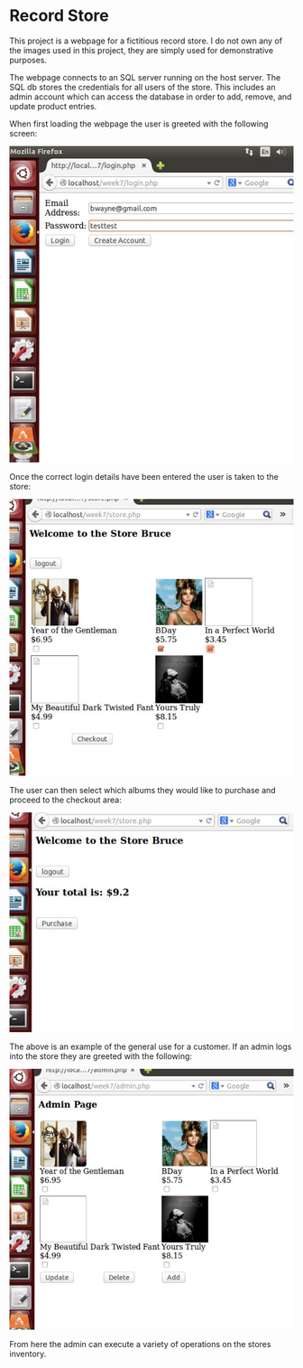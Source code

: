 # Record Store

This project is a webpage for a fictitious record store. I do not own any of the images used in this project, they are simply used for demonstrative purposes. 

The webpage connects to an SQL server running on the host server. The SQL db stores the credentials for all users of the store. This includes an admin account which can access the database in order to add, remove, and update product entries.

When first loading the webpage the user is greeted with the following screen:

![alt text](example/NormalLogin.JPG)

Once the correct login details have been entered the user is taken to the store:

![alt text](example/MainPageOfStore.jpg)

The user can then select which albums they would like to purchase and proceed to the checkout area:

![alt text](example/checkout.jpg)

The above is an example of the general use for a customer. If an admin logs into the store they are greeted with the following:

![alt text](example/adminpage.jpg)

From here the admin can execute a variety of operations on the stores inventory.
